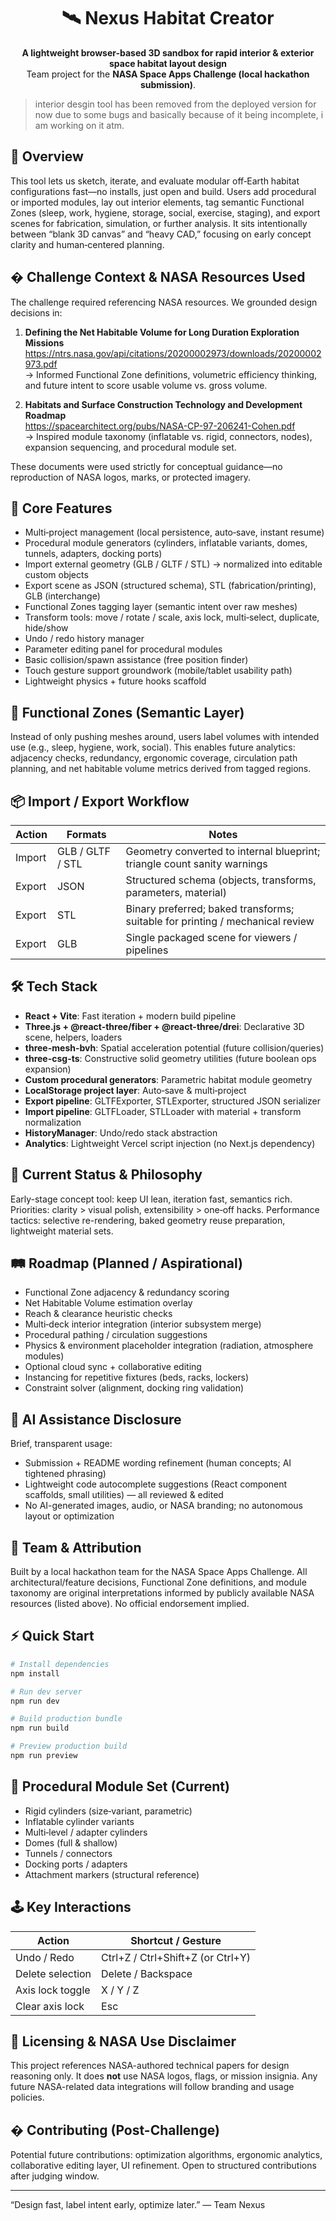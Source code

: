 <div align="center">

# 🛰️ Nexus Habitat Creator

**A lightweight browser-based 3D sandbox for rapid interior & exterior space habitat layout design**  
Team project for the **NASA Space Apps Challenge (local hackathon submission)**.

</div>

> interior desgin tool has been removed from the deployed version for now due to some bugs and basically because of it being incomplete, i am working on it atm.

## 🚀 Overview

This tool lets us sketch, iterate, and evaluate modular off‑Earth habitat configurations fast—no installs, just open and build. Users add procedural or imported modules, lay out interior elements, tag semantic Functional Zones (sleep, work, hygiene, storage, social, exercise, staging), and export scenes for fabrication, simulation, or further analysis. It sits intentionally between “blank 3D canvas” and “heavy CAD,” focusing on early concept clarity and human‑centered planning.

## � Challenge Context & NASA Resources Used

The challenge required referencing NASA resources. We grounded design decisions in:

1. **Defining the Net Habitable Volume for Long Duration Exploration Missions**  
   https://ntrs.nasa.gov/api/citations/20200002973/downloads/20200002973.pdf  
   → Informed Functional Zone definitions, volumetric efficiency thinking, and future intent to score usable volume vs. gross volume.

2. **Habitats and Surface Construction Technology and Development Roadmap**  
   https://spacearchitect.org/pubs/NASA-CP-97-206241-Cohen.pdf  
   → Inspired module taxonomy (inflatable vs. rigid, connectors, nodes), expansion sequencing, and procedural module set.

These documents were used strictly for conceptual guidance—no reproduction of NASA logos, marks, or protected imagery.

## 🔧 Core Features

- Multi‑project management (local persistence, auto‑save, instant resume)
- Procedural module generators (cylinders, inflatable variants, domes, tunnels, adapters, docking ports)
- Import external geometry (GLB / GLTF / STL) → normalized into editable custom objects
- Export scene as JSON (structured schema), STL (fabrication/printing), GLB (interchange)
- Functional Zones tagging layer (semantic intent over raw meshes)
- Transform tools: move / rotate / scale, axis lock, multi‑select, duplicate, hide/show
- Undo / redo history manager
- Parameter editing panel for procedural modules
- Basic collision/spawn assistance (free position finder)
- Touch gesture support groundwork (mobile/tablet usability path)
- Lightweight physics + future hooks scaffold

## 🧠 Functional Zones (Semantic Layer)

Instead of only pushing meshes around, users label volumes with intended use (e.g., sleep, hygiene, work, social). This enables future analytics: adjacency checks, redundancy, ergonomic coverage, circulation path planning, and net habitable volume metrics derived from tagged regions.

## 📦 Import / Export Workflow

| Action | Formats          | Notes                                                                         |
| ------ | ---------------- | ----------------------------------------------------------------------------- |
| Import | GLB / GLTF / STL | Geometry converted to internal blueprint; triangle count sanity warnings      |
| Export | JSON             | Structured schema (objects, transforms, parameters, material)                 |
| Export | STL              | Binary preferred; baked transforms; suitable for printing / mechanical review |
| Export | GLB              | Single packaged scene for viewers / pipelines                                 |

## 🛠️ Tech Stack

- **React + Vite**: Fast iteration + modern build pipeline
- **Three.js + @react-three/fiber + @react-three/drei**: Declarative 3D scene, helpers, loaders
- **three-mesh-bvh**: Spatial acceleration potential (future collision/queries)
- **three-csg-ts**: Constructive solid geometry utilities (future boolean ops expansion)
- **Custom procedural generators**: Parametric habitat module geometry
- **LocalStorage project layer**: Auto‑save & multi‑project
- **Export pipeline**: GLTFExporter, STLExporter, structured JSON serializer
- **Import pipeline**: GLTFLoader, STLLoader with material + transform normalization
- **HistoryManager**: Undo/redo stack abstraction
- **Analytics**: Lightweight Vercel script injection (no Next.js dependency)

## 🧪 Current Status & Philosophy

Early-stage concept tool: keep UI lean, iteration fast, semantics rich. Priorities: clarity > visual polish, extensibility > one‑off hacks. Performance tactics: selective re-rendering, baked geometry reuse preparation, lightweight material sets.

## 🛤️ Roadmap (Planned / Aspirational)

- Functional Zone adjacency & redundancy scoring
- Net Habitable Volume estimation overlay
- Reach & clearance heuristic checks
- Multi‑deck interior integration (interior subsystem merge)
- Procedural pathing / circulation suggestions
- Physics & environment placeholder integration (radiation, atmosphere modules)
- Optional cloud sync + collaborative editing
- Instancing for repetitive fixtures (beds, racks, lockers)
- Constraint solver (alignment, docking ring validation)

## 🤖 AI Assistance Disclosure

Brief, transparent usage:

- Submission + README wording refinement (human concepts; AI tightened phrasing)
- Lightweight code autocomplete suggestions (React component scaffolds, small utilities) — all reviewed & edited
- No AI-generated images, audio, or NASA branding; no autonomous layout or optimization

## 👥 Team & Attribution

Built by a local hackathon team for the NASA Space Apps Challenge. All architectural/feature decisions, Functional Zone definitions, and module taxonomy are original interpretations informed by publicly available NASA resources (listed above). No official endorsement implied.

## ⚡ Quick Start

```bash
# Install dependencies
npm install

# Run dev server
npm run dev

# Build production bundle
npm run build

# Preview production build
npm run preview
```

## 🧩 Procedural Module Set (Current)

- Rigid cylinders (size‑variant, parametric)
- Inflatable cylinder variants
- Multi‑level / adapter cylinders
- Domes (full & shallow)
- Tunnels / connectors
- Docking ports / adapters
- Attachment markers (structural reference)

## 🕹️ Key Interactions

| Action           | Shortcut / Gesture                |
| ---------------- | --------------------------------- |
| Undo / Redo      | Ctrl+Z / Ctrl+Shift+Z (or Ctrl+Y) |
| Delete selection | Delete / Backspace                |
| Axis lock toggle | X / Y / Z                         |
| Clear axis lock  | Esc                               |

## 🔐 Licensing & NASA Use Disclaimer

This project references NASA-authored technical papers for design reasoning only. It does **not** use NASA logos, flags, or mission insignia. Any future NASA-related data integrations will follow branding and usage policies.

## � Contributing (Post-Challenge)

Potential future contributions: optimization algorithms, ergonomic analytics, collaborative editing layer, UI refinement. Open to structured contributions after judging window.

---

“Design fast, label intent early, optimize later.” — Team Nexus
